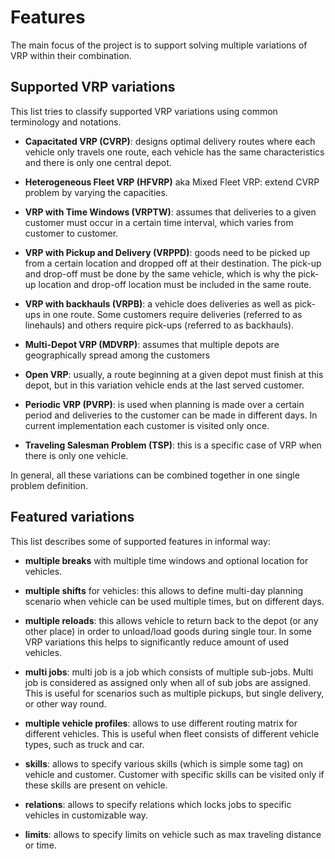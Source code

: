 # Features

The main focus of the project is to support solving multiple variations of VRP within their combination.

 ## Supported VRP variations

 This list tries to classify supported VRP variations using common terminology and notations.

 - **Capacitated VRP (CVRP)**: designs optimal delivery routes where each vehicle only travels
     one route, each vehicle has the same characteristics and there is only one central depot.

 - **Heterogeneous Fleet VRP (HFVRP)** aka Mixed Fleet VRP: extend CVRP problem by varying the capacities.

 - **VRP with Time Windows (VRPTW)**: assumes that deliveries to a given customer must occur in a
     certain time interval, which varies from customer to customer.

 - **VRP with Pickup and Delivery (VRPPD)**: goods need to be picked up from a certain location and
     dropped off at their destination. The pick-up and drop-off must be done by the same vehicle,
     which is why the pick-up location and drop-off location must be included in the same route.

 - **VRP with backhauls (VRPB)**: a vehicle does deliveries as well as pick-ups in one route.
     Some customers require deliveries (referred to as linehauls) and others require pick-ups
     (referred to as backhauls).

 - **Multi-Depot VRP (MDVRP)**: assumes that multiple depots are geographically spread among
     the customers

 - **Open VRP**: usually, a route beginning at a given depot must finish at this depot, but in
     this variation vehicle ends at the last served customer.

 - **Periodic VRP (PVRP)**: is used when planning is made over a certain period and deliveries
     to the customer can be made in different days. In current implementation each customer
     is visited only once.

 - **Traveling Salesman Problem (TSP)**: this is a specific case of VRP when there is only one vehicle.

 In general, all these variations can be combined together in one single problem definition.


 ## Featured variations

 This list describes some of supported features in informal way:

 - **multiple breaks** with multiple time windows and optional location for vehicles.

 - **multiple shifts** for vehicles: this allows to define multi-day planning scenario when
     vehicle can be used multiple times, but on different days.

 - **multiple reloads**: this allows vehicle to return back to the depot (or any other place) in
     order to unload/load goods during single tour. In some VRP variations this helps to significantly
     reduce amount of used vehicles.

 - **multi jobs**: multi job is a job which consists of multiple sub-jobs. Multi job is considered
     as assigned only when all of sub jobs are assigned. This is useful for scenarios such as
     multiple pickups, but single delivery, or other way round.

 - **multiple vehicle profiles**: allows to use different routing matrix for different vehicles.
     This is useful when fleet consists of different vehicle types, such as truck and car.

- **skills**: allows to specify various skills (which is simple some tag) on vehicle and customer.
     Customer with specific skills can be visited only if these skills are present on vehicle.

 - **relations**: allows to specify relations which locks jobs to specific vehicles in
     customizable way.

 - **limits**: allows to specify limits on vehicle such as max traveling distance or time.